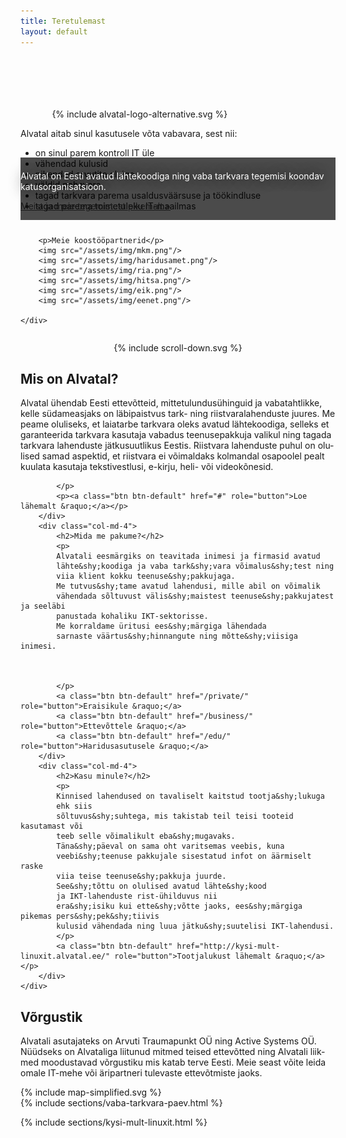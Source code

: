 ```yaml
---
title: Teretulemast
layout: default
---
```


<div class="container" id="gallery" style="padding-top:6em; margin: 0 auto;">
    <div class="row">
        <div class="col-md-4">
            <div style="width: 80%; margin: auto;">
            {% include alvatal-logo-alternative.svg %}
            </div>
        </div>
        <div class="col-md-8" class="advertise">
            <p>Alvatal aitab sinul kasutusele võta vabavara, sest nii:</p>
            <ul class="ticks">
                <li>on sinul parem kontroll IT üle</li>
                <li>vähendad kulusid</li>
                <li>pikendad arvutite eluiga</li>
                <li>väldid pahavara</li>
                <li>tagad tarkvara parema usaldusväärsuse ja töökindluse</li>
                <li>tagad parema toimetuleku IT-maailmas</li>
            </ul>
        </div>
    </div>
</div>

<div style="background-color: rgba(0,0,0,0.7); position: relative; top:-100px; height:100px; margin-bottom:-90px; display:block;">
    <div class="container" style=" padding-top:2mm; padding-bottom:2mm;">
        <p style="color:white; text-shadow: black 0 0 20px;">
        Alvatal on Eesti avatud lähtekoodiga ning vaba tarkvara
        tegemisi koondav katusorganisatsioon.
        </p>
        <p>
        <a class="btn btn-primary btn-lg" href="#scroll-down" role="button">Meist ja meie tegemistest pikemalt &raquo;</a>
        </p>
    </div>
</div>

<div class="container partners">
    <div class="row">

        <p>Meie koostööpartnerid</p>
        <img src="/assets/img/mkm.png"/>
        <img src="/assets/img/haridusamet.png"/>
        <img src="/assets/img/ria.png"/>
        <img src="/assets/img/hitsa.png"/>
        <img src="/assets/img/eik.png"/>
        <img src="/assets/img/eenet.png"/>

    </div>
</div>

<div style="text-align:center; padding: 1em 0 0;">
    {% include scroll-down.svg %}
</div>

<div class="inverted" id="scroll-down">
<div class="container" lang="et">
    <div class="row">
        <div class="col-md-4">
            <h2>Mis on Alvatal?</h2>
            <p>
            Alvatal ühendab Eesti ette&shy;võtteid, mitte&shy;tulundus&shy;ühinguid ja vaba&shy;tahtlikke,
            kelle südame&shy;asjaks on läbi&shy;paistvus tark- ning riist&shy;vara&shy;lahenduste juures.
            Me peame oluliseks, et laia&shy;tarbe tark&shy;vara oleks avatud lähte&shy;koodiga,
            selleks et garanteerida tark&shy;vara kasutaja vabadus teenuse&shy;pakkuja
            valikul ning tagada tark&shy;vara lahenduste jätku&shy;suutlikus Eestis.
            Riist&shy;vara lahenduste puhul on olulised samad aspektid,
            et riistvara ei võimaldaks kolmandal osapoolel pealt kuulata
            kasutaja teksti&shy;vestlusi, e-kirju, heli- või videokõnesid.
             
            </p>
            <p><a class="btn btn-default" href="#" role="button">Loe lähemalt &raquo;</a></p>
        </div>
        <div class="col-md-4">
            <h2>Mida me pakume?</h2>
            <p>
            Alvatali eesmärgiks on teavitada inimesi ja firmasid avatud
            lähte&shy;koodiga ja vaba tark&shy;vara võimalus&shy;test ning
            viia klient kokku teenuse&shy;pakkujaga.
            Me tutvus&shy;tame avatud lahendusi, mille abil on võimalik
            vähendada sõltuvust välis&shy;maistest teenuse&shy;pakkujatest ja seeläbi
            panustada kohaliku IKT-sektorisse.
            Me korraldame üritusi ees&shy;märgiga lähendada
            sarnaste väärtus&shy;hinnangute ning mõtte&shy;viisiga inimesi.
           
            
            
            </p>
            <a class="btn btn-default" href="/private/" role="button">Eraisikule &raquo;</a>
            <a class="btn btn-default" href="/business/" role="button">Ettevõttele &raquo;</a>
            <a class="btn btn-default" href="/edu/" role="button">Haridusasutusele &raquo;</a>
        </div>
        <div class="col-md-4">
            <h2>Kasu minule?</h2>
            <p>
            Kinnised lahendused on tavaliselt kaitstud tootja&shy;lukuga 
            ehk siis
            sõltuvus&shy;suhtega, mis takistab teil teisi tooteid kasutamast või
            teeb selle võimalikult eba&shy;mugavaks.
            Täna&shy;päeval on sama oht varitsemas veebis, kuna
            veebi&shy;teenuse pakkujale sisestatud infot on äärmiselt raske
            viia teise teenuse&shy;pakkuja juurde.
            See&shy;tõttu on olulised avatud lähte&shy;kood
            ja IKT-lahenduste rist-ühilduvus nii
            era&shy;isiku kui ette&shy;võtte jaoks, ees&shy;märgiga pikemas pers&shy;pek&shy;tiivis
            kulusid vähendada ning luua jätku&shy;suutelisi IKT-lahendusi.
            </p>
            <a class="btn btn-default" href="http://kysi-mult-linuxit.alvatal.ee/" role="button">Tootjalukust lähemalt &raquo;</a></p>
        </div>
    </div>
</div>
</div>

<div class="container">
    <div class="row">
        <div class="col-md-6">
            <h2>Võrgustik</h2>
            <p>
            Alvatali asutajateks on Arvuti Traumapunkt OÜ ning Active Systems OÜ.
            Nüüdseks on Alvataliga liitunud mitmed teised ettevõtted
            ning Alvatali liikmed moodustavad võrgustiku mis katab terve
            Eesti.
            Meie seast võite leida omale IT-mehe või äripartneri tulevaste
            ettevõtmiste jaoks.
            </p>
        </div>
        <div class="col-md-6">
            {% include map-simplified.svg %}
        </div>
    </div>
</div>

<div class="inverted">
{% include sections/vaba-tarkvara-paev.html %}
</div>

{% include sections/kysi-mult-linuxit.html %}
